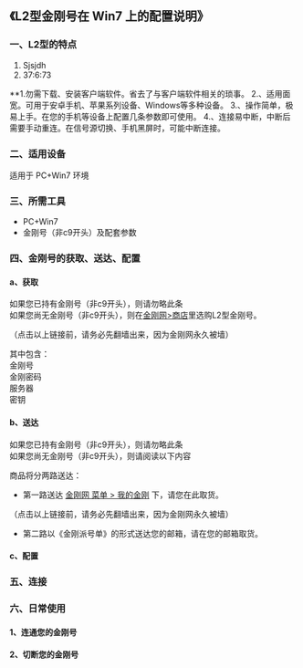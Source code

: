 ## 《L2型金刚号在 Win7 上的配置说明》
### 一、L2型的特点

1. Sjsjdh
2. 37:6:73


 **1.勿需下载、安装客户端软件。省去了与客户端软件相关的琐事。
2.、适用面宽。可用于安卓手机、苹果系列设备、Windows等多种设备。
3.、操作简单，极易上手。在您的手机等设备上配置几条参数即可使用。
4.、连接易中断，中断后需要手动重连。在信号源切换、手机黑屏时，可能中断连接。

### 二、适用设备
适用于 PC+Win7 环境

### 三、所需工具
- PC+Win7
- 金刚号（非c9开头）及配套参数



### 四、金刚号的获取、送达、配置
#### a、获取

如果您已持有金刚号（非c9开头），则请勿略此条<br>
如果您尚无金刚号（非c9开头），则在[金刚网>商店](https://www.atozitpro.net/zh/shop/)里选购L2型金刚号。 

（点击以上链接前，请务必先翻墙出来，因为金刚网永久被墙）

其中包含：<br>
金刚号<br>
金刚密码<br>
服务器<br>
密钥<br>



#### b、送达

如果您已持有金刚号（非c9开头），则请勿略此条<br>
如果您尚无金刚号（非c9开头），则请阅读以下内容<br>

商品将分两路送达：
- 第一路送达 [金刚网 菜单 > 我的金刚](https://www.atozitpro.net/zh/my-account/) 下，请您在此取货。

（点击以上链接前，请务必先翻墙出来，因为金刚网永久被墙）

- 第二路以《金刚派号单》的形式送达您的邮箱，请在您的邮箱取货。

#### c、配置



### 五、连接



### 六、日常使用

#### 1、连通您的金刚号



#### 2、切断您的金刚号
